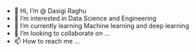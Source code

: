 - 👋 Hi, I’m @ Dasigi Raghu
- 👀 I’m interested in Data Science and Engineering
- 🌱 I’m currently learning Machine learning and deep learning
- 💞️ I’m looking to collaborate on ...
- 📫 How to reach me ...

<!---
dasigiraghu96/dasigiraghu96 is a ✨ special ✨ repository because its `README.md` (this file) appears on your GitHub profile.
You can click the Preview link to take a look at your changes.
--->
